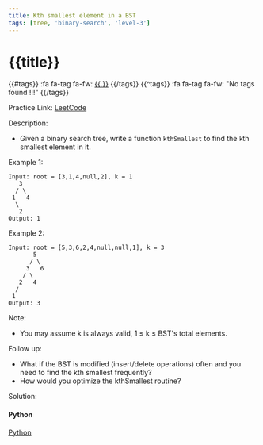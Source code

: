 ```yaml
---
title: Kth smallest element in a BST
tags: [tree, 'binary-search', 'level-3']
---
```


# {{title}}

{{#tags}}
:fa fa-tag fa-fw: [{{.}}]({{tagspath}}/{{.}})
{{/tags}}
{{^tags}}
:fa fa-tag fa-fw: "No tags found !!!"
{{/tags}}

Practice Link: [LeetCode](https://leetcode.com/problems/kth-smallest-element-in-a-bst/)

Description:

- Given a binary search tree, write a function `kthSmallest` to find the `k`th smallest element in it.

Example 1:

```text
Input: root = [3,1,4,null,2], k = 1
   3
  / \
 1   4
  \
   2
Output: 1
```

Example 2:

```text
Input: root = [5,3,6,2,4,null,null,1], k = 3
       5
      / \
     3   6
    / \
   2   4
  /
 1
Output: 3
```

Note:

- You may assume k is always valid, 1 ≤ k ≤ BST's total elements.

Follow up:

- What if the BST is modified (insert/delete operations) often and you need to find the kth smallest frequently?
- How would you optimize the kthSmallest routine?

Solution:

<!-- tabs:start -->
#### **Python**

[Python](../pycode/tree/kth-smallest-element-in-a-bst.py ':include :type=code')
<!-- tabs:end -->
